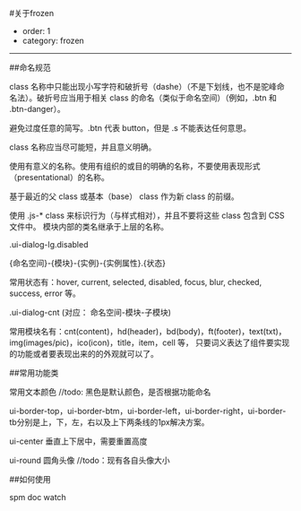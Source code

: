 
#关于frozen
- order: 1
- category: frozen

---


##命名规范

class 名称中只能出现小写字符和破折号（dashe）（不是下划线，也不是驼峰命名法）。破折号应当用于相关 class 的命名（类似于命名空间）（例如，.btn 和 .btn-danger）。

避免过度任意的简写。.btn 代表 button，但是 .s 不能表达任何意思。

class 名称应当尽可能短，并且意义明确。

使用有意义的名称。使用有组织的或目的明确的名称，不要使用表现形式（presentational）的名称。

基于最近的父 class 或基本（base） class 作为新 class 的前缀。

使用 .js-* class 来标识行为（与样式相对），并且不要将这些 class 包含到 CSS 文件中。
模块内部的类名继承于上层的名称。

.ui-dialog-lg.disabled   

{命名空间}-{模块}-{实例}-{实例属性}.{状态}

常用状态有：hover, current, selected, disabled, focus, blur, checked, success, error 等。

.ui-dialog-cnt   (对应： 命名空间-模块-子模块)

常用模块名有：cnt(content)，hd(header)，bd(body)，ft(footer)，text(txt)，img(images/pic)，ico(icon)，title，item，cell 等， 只要词义表达了组件要实现的功能或者要表现出来的的外观就可以了。

##常用功能类

常用文本颜色 //todo: 黑色是默认颜色，是否根据功能命名

ui-border-top，ui-border-btm，ui-border-left，ui-border-right，ui-border-tb分别是上，下，左，右以及上下两条线的1px解决方案。

ui-center 垂直上下居中，需要重置高度

ui-round 圆角头像
//todo：现有各自头像大小

##如何使用

spm doc watch
